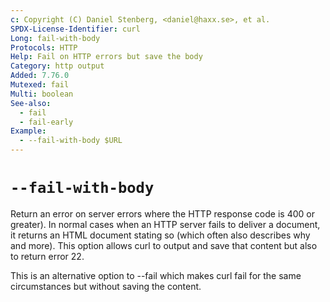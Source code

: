 ```yaml
---
c: Copyright (C) Daniel Stenberg, <daniel@haxx.se>, et al.
SPDX-License-Identifier: curl
Long: fail-with-body
Protocols: HTTP
Help: Fail on HTTP errors but save the body
Category: http output
Added: 7.76.0
Mutexed: fail
Multi: boolean
See-also:
  - fail
  - fail-early
Example:
  - --fail-with-body $URL
---
```


# `--fail-with-body`

Return an error on server errors where the HTTP response code is 400 or
greater). In normal cases when an HTTP server fails to deliver a document, it
returns an HTML document stating so (which often also describes why and more).
This option allows curl to output and save that content but also to return
error 22.

This is an alternative option to --fail which makes curl fail for the same
circumstances but without saving the content.
